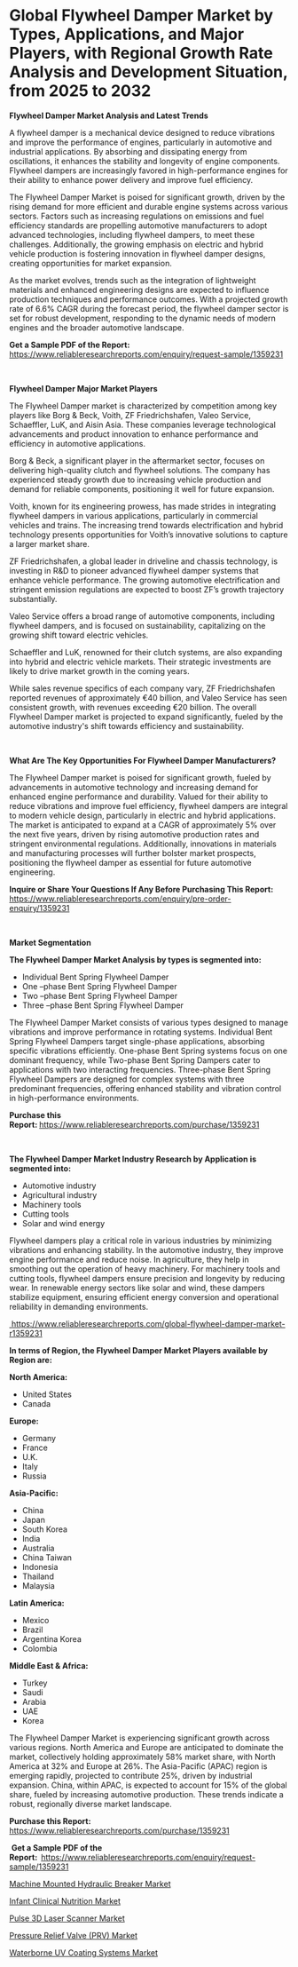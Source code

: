 <p><h1>Global Flywheel Damper Market by Types, Applications, and Major Players, with Regional Growth Rate Analysis and Development Situation, from 2025 to 2032</h1></p><p><strong>Flywheel Damper Market Analysis and Latest Trends</strong></p>
<p><p>A flywheel damper is a mechanical device designed to reduce vibrations and improve the performance of engines, particularly in automotive and industrial applications. By absorbing and dissipating energy from oscillations, it enhances the stability and longevity of engine components. Flywheel dampers are increasingly favored in high-performance engines for their ability to enhance power delivery and improve fuel efficiency.</p><p>The Flywheel Damper Market is poised for significant growth, driven by the rising demand for more efficient and durable engine systems across various sectors. Factors such as increasing regulations on emissions and fuel efficiency standards are propelling automotive manufacturers to adopt advanced technologies, including flywheel dampers, to meet these challenges. Additionally, the growing emphasis on electric and hybrid vehicle production is fostering innovation in flywheel damper designs, creating opportunities for market expansion.</p><p>As the market evolves, trends such as the integration of lightweight materials and enhanced engineering designs are expected to influence production techniques and performance outcomes. With a projected growth rate of 6.6% CAGR during the forecast period, the flywheel damper sector is set for robust development, responding to the dynamic needs of modern engines and the broader automotive landscape.</p></p>
<p><strong>Get a Sample PDF of the Report:&nbsp;</strong> <a href="https://www.reliableresearchreports.com/enquiry/request-sample/1359231?utm_campaign=102&utm_medium=2&utm_source=Github&utm_content=ia&utm_term=22032025&utm_id=flywheel-damper">https://www.reliableresearchreports.com/enquiry/request-sample/1359231</a></p>
<p>&nbsp;</p>
<p><strong>Flywheel Damper Major Market Players</strong></p>
<p><p>The Flywheel Damper market is characterized by competition among key players like Borg & Beck, Voith, ZF Friedrichshafen, Valeo Service, Schaeffler, LuK, and Aisin Asia. These companies leverage technological advancements and product innovation to enhance performance and efficiency in automotive applications.</p><p>Borg & Beck, a significant player in the aftermarket sector, focuses on delivering high-quality clutch and flywheel solutions. The company has experienced steady growth due to increasing vehicle production and demand for reliable components, positioning it well for future expansion.</p><p>Voith, known for its engineering prowess, has made strides in integrating flywheel dampers in various applications, particularly in commercial vehicles and trains. The increasing trend towards electrification and hybrid technology presents opportunities for Voith’s innovative solutions to capture a larger market share.</p><p>ZF Friedrichshafen, a global leader in driveline and chassis technology, is investing in R&D to pioneer advanced flywheel damper systems that enhance vehicle performance. The growing automotive electrification and stringent emission regulations are expected to boost ZF’s growth trajectory substantially.</p><p>Valeo Service offers a broad range of automotive components, including flywheel dampers, and is focused on sustainability, capitalizing on the growing shift toward electric vehicles.</p><p>Schaeffler and LuK, renowned for their clutch systems, are also expanding into hybrid and electric vehicle markets. Their strategic investments are likely to drive market growth in the coming years.</p><p>While sales revenue specifics of each company vary, ZF Friedrichshafen reported revenues of approximately €40 billion, and Valeo Service has seen consistent growth, with revenues exceeding €20 billion. The overall Flywheel Damper market is projected to expand significantly, fueled by the automotive industry's shift towards efficiency and sustainability.</p></p>
<p>&nbsp;</p>
<p><strong>What Are The Key Opportunities For Flywheel Damper Manufacturers?</strong></p>
<p><p>The Flywheel Damper market is poised for significant growth, fueled by advancements in automotive technology and increasing demand for enhanced engine performance and durability. Valued for their ability to reduce vibrations and improve fuel efficiency, flywheel dampers are integral to modern vehicle design, particularly in electric and hybrid applications. The market is anticipated to expand at a CAGR of approximately 5% over the next five years, driven by rising automotive production rates and stringent environmental regulations. Additionally, innovations in materials and manufacturing processes will further bolster market prospects, positioning the flywheel damper as essential for future automotive engineering.</p></p>
<p><strong>Inquire or Share Your Questions If Any Before Purchasing This Report:</strong> <a href="https://www.reliableresearchreports.com/enquiry/pre-order-enquiry/1359231?utm_campaign=102&utm_medium=2&utm_source=Github&utm_content=ia&utm_term=22032025&utm_id=flywheel-damper">https://www.reliableresearchreports.com/enquiry/pre-order-enquiry/1359231</a></p>
<p>&nbsp;</p>
<p><strong>Market Segmentation</strong></p>
<p><strong>The Flywheel Damper Market Analysis by types is segmented into:</strong></p>
<p><ul><li>Individual Bent Spring Flywheel Damper</li><li>One –phase Bent Spring Flywheel Damper</li><li>Two –phase Bent Spring Flywheel Damper</li><li>Three –phase Bent Spring Flywheel Damper</li></ul></p>
<p><p>The Flywheel Damper Market consists of various types designed to manage vibrations and improve performance in rotating systems. Individual Bent Spring Flywheel Dampers target single-phase applications, absorbing specific vibrations efficiently. One-phase Bent Spring systems focus on one dominant frequency, while Two-phase Bent Spring Dampers cater to applications with two interacting frequencies. Three-phase Bent Spring Flywheel Dampers are designed for complex systems with three predominant frequencies, offering enhanced stability and vibration control in high-performance environments.</p></p>
<p><strong>Purchase this Report:&nbsp;</strong><a href="https://www.reliableresearchreports.com/purchase/1359231?utm_campaign=102&utm_medium=2&utm_source=Github&utm_content=ia&utm_term=22032025&utm_id=flywheel-damper">https://www.reliableresearchreports.com/purchase/1359231</a></p>
<p>&nbsp;</p>
<p><strong>The Flywheel Damper Market Industry Research by Application is segmented into:</strong></p>
<p><ul><li>Automotive industry</li><li>Agricultural industry</li><li>Machinery tools</li><li>Cutting tools</li><li>Solar and wind energy</li></ul></p>
<p><p>Flywheel dampers play a critical role in various industries by minimizing vibrations and enhancing stability. In the automotive industry, they improve engine performance and reduce noise. In agriculture, they help in smoothing out the operation of heavy machinery. For machinery tools and cutting tools, flywheel dampers ensure precision and longevity by reducing wear. In renewable energy sectors like solar and wind, these dampers stabilize equipment, ensuring efficient energy conversion and operational reliability in demanding environments.</p></p>
<p><a href="https://www.reliableresearchreports.com/global-flywheel-damper-market-r1359231?utm_campaign=102&utm_medium=2&utm_source=Github&utm_content=ia&utm_term=22032025&utm_id=flywheel-damper">&nbsp;https://www.reliableresearchreports.com/global-flywheel-damper-market-r1359231</a></p>
<p><strong>In terms of Region, the Flywheel Damper Market Players available by Region are:</strong></p>
<p>
    <p> <strong> North America: </strong>
        <ul>
            <li>United States</li>
            <li>Canada</li>
        </ul>
        </p> 
    <p> <strong> Europe: </strong>
        <ul>
            <li>Germany</li>
            <li>France</li>
            <li>U.K.</li>
            <li>Italy</li>
            <li>Russia</li>
        </ul>
        </p> 
    <p> <strong> Asia-Pacific: </strong>
        <ul>
            <li>China</li>
            <li>Japan</li>
            <li>South Korea</li>
            <li>India</li>
            <li>Australia</li>
            <li>China Taiwan</li>
            <li>Indonesia</li>
            <li>Thailand</li>
            <li>Malaysia</li>
        </ul>
        </p> 
    <p> <strong> Latin America: </strong>
        <ul>
            <li>Mexico</li>
            <li>Brazil</li>
            <li>Argentina Korea</li>
            <li>Colombia</li>
        </ul>
        </p> 
    <p> <strong> Middle East & Africa: </strong>
        <ul>
            <li>Turkey</li>
            <li>Saudi</li>
            <li>Arabia</li>
            <li>UAE</li>
            <li>Korea</li>
        </ul>
    </p>
    </p>
<p><p>The Flywheel Damper Market is experiencing significant growth across various regions. North America and Europe are anticipated to dominate the market, collectively holding approximately 58% market share, with North America at 32% and Europe at 26%. The Asia-Pacific (APAC) region is emerging rapidly, projected to contribute 25%, driven by industrial expansion. China, within APAC, is expected to account for 15% of the global share, fueled by increasing automotive production. These trends indicate a robust, regionally diverse market landscape.</p></p>
<p><strong>Purchase this Report: </strong><a href="https://www.reliableresearchreports.com/purchase/1359231?utm_campaign=102&utm_medium=2&utm_source=Github&utm_content=ia&utm_term=22032025&utm_id=flywheel-damper">https://www.reliableresearchreports.com/purchase/1359231</a></p>
<p>&nbsp;<strong>Get a Sample PDF of the Report:&nbsp;&nbsp;</strong><a href="https://www.reliableresearchreports.com/enquiry/request-sample/1359231?utm_campaign=102&utm_medium=2&utm_source=Github&utm_content=ia&utm_term=22032025&utm_id=flywheel-damper">https://www.reliableresearchreports.com/enquiry/request-sample/1359231</a></p>
<p><strong></strong></p>
<p><p><a href="https://github.com/vaduzunny/Market-Research-Report-List-1/blob/main/machine-mounted-hydraulic-breaker-market.md?utm_campaign=102&utm_medium=2&utm_source=Github&utm_content=ia&utm_term=22032025&utm_id=flywheel-damper">Machine Mounted Hydraulic Breaker Market</a></p><p><a href="https://github.com/dayaanapis5/Market-Research-Report-List-1/blob/main/infant-clinical-nutrition-market.md?utm_campaign=102&utm_medium=2&utm_source=Github&utm_content=ia&utm_term=22032025&utm_id=flywheel-damper">Infant Clinical Nutrition Market</a></p><p><a href="https://github.com/gasikcalbos8/Market-Research-Report-List-1/blob/main/pulse-3d-laser-scanner-market.md?utm_campaign=102&utm_medium=2&utm_source=Github&utm_content=ia&utm_term=22032025&utm_id=flywheel-damper">Pulse 3D Laser Scanner Market</a></p><p><a href="https://github.com/daleogrando/Market-Research-Report-List-1/blob/main/pressure-relief-valve-prv-market.md?utm_campaign=102&utm_medium=2&utm_source=Github&utm_content=ia&utm_term=22032025&utm_id=flywheel-damper">Pressure Relief Valve (PRV) Market</a></p><p><a href="https://github.com/ubavicachida/Market-Research-Report-List-1/blob/main/waterborne-uv-coating-systems-market.md?utm_campaign=102&utm_medium=2&utm_source=Github&utm_content=ia&utm_term=22032025&utm_id=flywheel-damper">Waterborne UV Coating Systems Market</a></p></p>